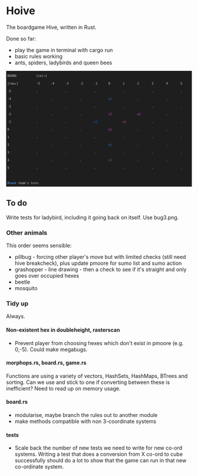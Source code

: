 # Hoive

The boardgame Hive, written in Rust.

Done so far:
* play the game in terminal with cargo run
* basic rules working
* ants, spiders, ladybirds and queen bees

![snapshot](/reference/snapshot.png "snapshot of game")


## To do

Write tests for ladybird, including it going back on itself. Use bug3.png.

### Other animals

This order seems sensible: 

* pillbug - forcing other player's move but with limited checks (still need hive breakcheck), plus update pmoore for sumo list and sumo action
* grashopper - line drawing - then a check to see if it's straight and only goes over occupied hexes
* beetle
* mosquito

### Tidy up

Always.

#### Non-existent hex in doubleheight, rasterscan

* Prevent player from choosing hexes which don't exist in pmoore (e.g. 0,-5). Could make megabugs.

#### morphops.rs, board.rs, game.rs

Functions are using a variety of vectors, HashSets, HashMaps, BTrees and sorting. Can we use and stick to one if converting between these is inefficient? Need to read up on memory usage.

#### board.rs
* modularise, maybe branch the rules out to another module
* make methods compatible with non 3-coordinate systems

#### tests

* Scale back the number of new tests we need to write for new co-ord systems. Writing a test that does a conversion from X co-ord to cube successfully should do a lot to show that the game can run in that new co-ordinate system.

